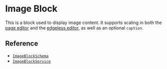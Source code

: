 # Image Block

This is a block used to display image content. It supports scaling in both the [page editor](../editors/page-editor) and the [edgeless editor](../editors/edgeless-editor), as well as an optional `caption`.

## Reference

- [`ImageBlockSchema`](/api/@lumensuite/blocks/variables/ImageBlockSchema.html)
- [`ImageBlockService`](/api/@lumensuite/blocks/classes/ImageBlockService.html)
